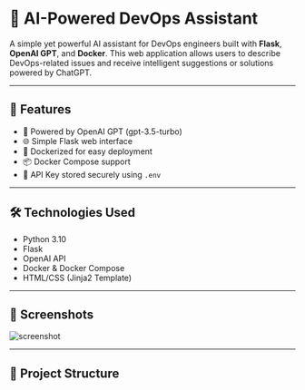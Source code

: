# 🤖 AI-Powered DevOps Assistant

A simple yet powerful AI assistant for DevOps engineers built with **Flask**, **OpenAI GPT**, and **Docker**. This web application allows users to describe DevOps-related issues and receive intelligent suggestions or solutions powered by ChatGPT.

---

## 🚀 Features

- 🧠 Powered by OpenAI GPT (gpt-3.5-turbo)
- 🌐 Simple Flask web interface
- 🐳 Dockerized for easy deployment
- 📦 Docker Compose support
- 🔐 API Key stored securely using `.env`

---

## 🛠 Technologies Used

- Python 3.10
- Flask
- OpenAI API
- Docker & Docker Compose
- HTML/CSS (Jinja2 Template)

---

## 📸 Screenshots

![screenshot](https://user-images.githubusercontent.com/yourusername/screenshot.png)

---

## 📂 Project Structure

